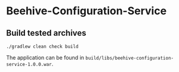 # Beehive-Configuration-Service

Build tested archives
---

    ./gradlew clean check build

The application can be found in `build/libs/beehive-configuration-service-1.0.0.war`.
